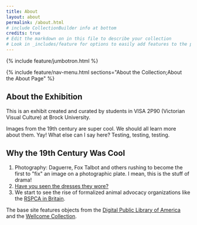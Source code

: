 ```yaml
---
title: About
layout: about
permalink: /about.html
# include CollectionBuilder info at bottom
credits: true
# Edit the markdown on in this file to describe your collection
# Look in _includes/feature for options to easily add features to the page
---
```


{% include feature/jumbotron.html %}

{% include feature/nav-menu.html sections="About the Collection;About the About Page" %}

## About the Exhibition
This is an exhibit created and curated by students in VISA 2P90 (Victorian Visual Culture) at Brock University. 

Images from the 19th century are super cool. We should all learn more about them. Yay! 
What else can I say here? 
Testing, testing, testing.

## Why the 19th Century Was Cool
1. Photography: Daguerre, Fox Talbot and others rushing to become the first to "fix" an image on a photographic plate. I mean, this is the stuff of drama!
2. [Have you seen the dresses they wore?](http://www.vam.ac.uk/page/0-9/19th-century-fashion/) 
3. We start to see the rise of formalized animal advocacy organizations like the [RSPCA in Britain](https://www.rspca.org.uk/whatwedo/whoweare/history). 



The base site features objects from the [Digital Public Library of America](https://dp.la/) and the [Wellcome Collection](https://wellcomecollection.org/collections). 

